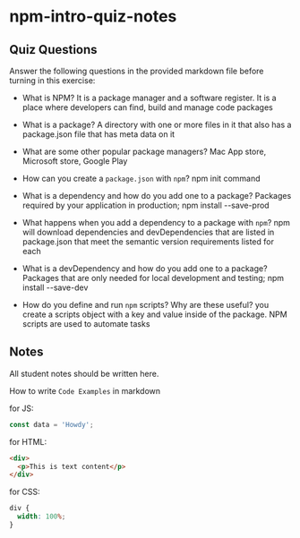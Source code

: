 # npm-intro-quiz-notes

## Quiz Questions

Answer the following questions in the provided markdown file before turning in this exercise:

- What is NPM?
  It is a package manager and a software register. It is a place where developers can find, build and manage code packages
- What is a package?
  A directory with one or more files in it that also has a package.json file that has meta data on it

- What are some other popular package managers?
  Mac App store, Microsoft store, Google Play

- How can you create a `package.json` with `npm`?
  npm init command

- What is a dependency and how do you add one to a package?
  Packages required by your application in production; npm install --save-prod

- What happens when you add a dependency to a package with `npm`?
  npm will download dependencies and devDependencies that are listed in package.json that meet the semantic version requirements listed for each

- What is a devDependency and how do you add one to a package?
  Packages that are only needed for local development and testing; npm install --save-dev

- How do you define and run `npm` scripts? Why are these useful?
  you create a scripts object with a key and value inside of the package. NPM scripts are used to automate tasks

## Notes

All student notes should be written here.

How to write `Code Examples` in markdown

for JS:

```javascript
const data = 'Howdy';
```

for HTML:

```html
<div>
  <p>This is text content</p>
</div>
```

for CSS:

```css
div {
  width: 100%;
}
```
